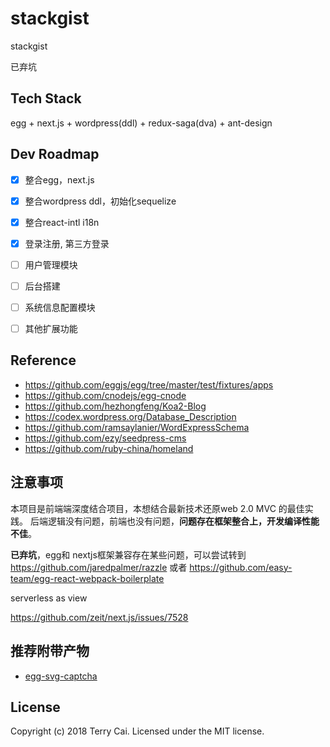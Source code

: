 # stackgist
stackgist

已弃坑



## Tech Stack

egg + next.js + wordpress(ddl) + redux-saga(dva) + ant-design



## Dev Roadmap

- [x] 整合egg，next.js 
- [x] 整合wordpress ddl，初始化sequelize
- [x] 整合react-intl i18n
- [x] 登录注册, 第三方登录 
- [ ] 用户管理模块
- [ ] 后台搭建
- [ ] 系统信息配置模块
- [ ] 其他扩展功能


## Reference

- https://github.com/eggjs/egg/tree/master/test/fixtures/apps
- https://github.com/cnodejs/egg-cnode
- https://github.com/hezhongfeng/Koa2-Blog 
- https://codex.wordpress.org/Database_Description
- https://github.com/ramsaylanier/WordExpressSchema
- https://github.com/ezy/seedpress-cms
- https://github.com/ruby-china/homeland


## 注意事项

本项目是前端端深度结合项目，本想结合最新技术还原web 2.0 MVC 的最佳实践。
后端逻辑没有问题，前端也没有问题，**问题存在框架整合上，开发编译性能不佳**。

**已弃坑**，egg和 nextjs框架兼容存在某些问题，可以尝试转到 https://github.com/jaredpalmer/razzle 或者 https://github.com/easy-team/egg-react-webpack-boilerplate

serverless as view

https://github.com/zeit/next.js/issues/7528


## 推荐附带产物

 - [egg-svg-captcha](https://github.com/icai/stackgist/tree/master/lib/plugins/egg-svg-captcha)
 





## License

Copyright (c) 2018 Terry Cai. Licensed under the MIT license.







